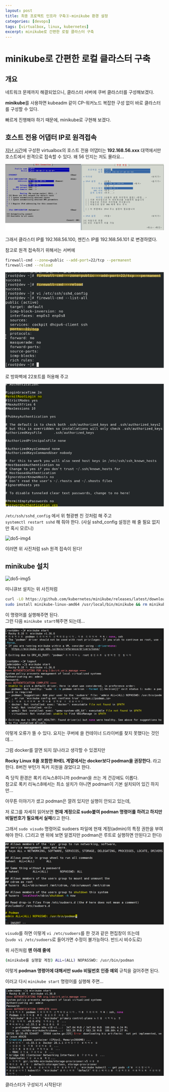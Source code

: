 ```yaml
---
layout: post
title: 최종 프로젝트 인프라 구축③-minikube 환경 설정
categories: [devops]
tags: [virtualbox, linux, kubernetes]
excerpt: minikube로 간편한 로컬 클라스터 구축
---
```


# minikube로 간편한 로컬 클라스터 구축

## 개요

네트워크 문제까지 해결되었으니, 클라스터 서버에 쿠버 클라스터를 구성해보겠다.

**minikube**를 사용하면 kubeadm 같이 CP-워커노드 복잡한 구성 없이 바로 클라스터를 구성할 수 있다.

빠르게 진행해야 하기 때문에, minikube로 구현해 보겠다.

## 호스트 전용 어댑터 IP로 원격접속

[지난 시간](https://kreator-kaebal.github.io/posts/devops4/)에 구성한 virtualbox의 호스트 전용 어댑터는 **192.168.56.xxx** 대역에서만 호스트에서 원격으로 접속할 수 있다. 왜 56 인지는 저도 몰라요...

![do5-img3](/images/posts/devops5-img3.png)

그래서 클라스터 IP를 192.168.56.100, 젠킨스 IP를 192.168.56.101 로 변경하였다.

참고로 원격 접속하기 위해서는 서버에

```bash
firewall-cmd --zone=public --add-port=22/tcp --permanent
firewall-cmd --reload
```

![do5-img1](/images/posts/devops5-img1.png)

로 방화벽에 22포트를 허용해 주고

![do5-img2](/images/posts/devops5-img2.png)

```/etc/ssh/sshd_config``` 에서 위 형광펜 친 것처럼 해 주고  
```systemctl restart sshd``` 해 줘야 한다.
(사실 sshd_config 설정은 해 줄 필요 없지만 혹시 모르니)

![do5-img4](/images/posts/devops5-img4.png)

이러면 위 사진처럼 ssh 원격 접속이 된다!

## minikube 설치

![do5-img5](/images/posts/devops5-img5.png)

미니큐브 설치는 위 사진처럼

```bash
curl -LO https://github.com/kubernetes/minikube/releases/latest/download/minikube-linux-amd64
sudo install minikube-linux-amd64 /usr/local/bin/minikube && rm minikube-linux-amd64
```

이 명령어를 실행해주면 된다.  
그런 다음 ```minikube start```해주면 되는데...

![do5-img6](/images/posts/devops5-img6.png)

이렇게 오류가 뜰 수 있다. 요지는 쿠버에 쓸 컨테이너 드라이버를 찾지 못했다는 것인데...

그럼 docker를 깔면 되지 않나라고 생각할 수 있겠지만

**Rocky Linux 8을 포함한 RHEL 계열에서는 docker보다 podman을 권장한다.** 라고 한다. 8버전 부턴가 독커 지원을 끊었다고 한다.

즉 당직 환경은 록키 리눅스8이니까 podman을 쓰는 게 건강에도 이롭다.  
참고로 록키 리눅스8에서는 최소 설치가 아니면 podman이 기본 설치되어 있긴 하지만...

아무튼 이야기가 샜고 podman은 깔려 있지만 실행이 안되고 있는데,

저 로그를 자세히 읽어보면 **현재 계정으로 sudo붙여 podman 명령어를 하려고 하지만 비밀번호가 필요해서 실패**라고 한다.  

그래서 ```sudo visudo``` 명령어로 sudoers 파일에 현재 계정(admin)의 특정 권한을 부여해야 한다.
(그리고 맨 위에 보면 알겠지만 podman은 루트로 실행하면 안된다고 한다)

![do5-img7](/images/posts/devops5-img7.png)

```visudo```를 하면 이렇게 ```vi /etc/sudoers```를 한 것과 같은 편집창이 뜨는데  
(```sudo vi /etc/sudoers```로 들어가면 수정이 불가능하다. 반드시 비수도로)

위 사진처럼 **맨 아래 줄에**

```bash
(minikube를 실행할 계정) ALL=(ALL) NOPASSWD: /usr/bin/podman
```

이렇게 **podman 명령어에 대해서만 sudo 비밀번호 인증 예외** 규칙을 걸어주면 된다.

이러고 다시 ```minikube start``` 명령어를 실행해 주면...

![do5-img8](/images/posts/devops5-img8.png)

클라스터가 구성되기 시작된다!